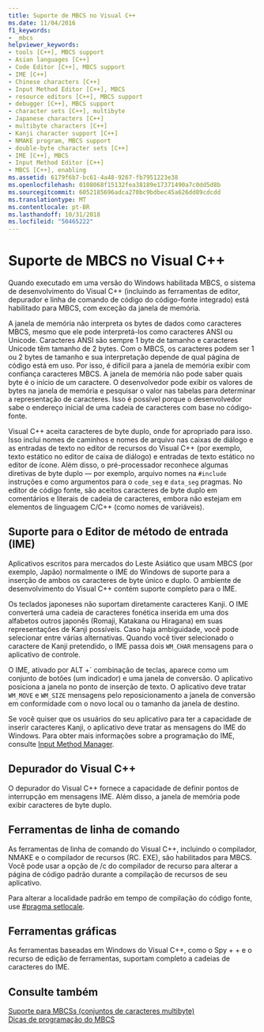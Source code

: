 ```yaml
---
title: Suporte de MBCS no Visual C++
ms.date: 11/04/2016
f1_keywords:
- _mbcs
helpviewer_keywords:
- tools [C++], MBCS support
- Asian languages [C++]
- Code Editor [C++], MBCS support
- IME [C++]
- Chinese characters [C++]
- Input Method Editor [C++], MBCS
- resource editors [C++], MBCS support
- debugger [C++], MBCS support
- character sets [C++], multibyte
- Japanese characters [C++]
- multibyte characters [C++]
- Kanji character support [C++]
- NMAKE program, MBCS support
- double-byte character sets [C++]
- IME [C++], MBCS
- Input Method Editor [C++]
- MBCS [C++], enabling
ms.assetid: 6179f6b7-bc61-4a48-9267-fb7951223e38
ms.openlocfilehash: 0108068f15132fea38189e17371490a7c0dd5d8b
ms.sourcegitcommit: 6052185696adca270bc9bdbec45a626dd89cdcdd
ms.translationtype: MT
ms.contentlocale: pt-BR
ms.lasthandoff: 10/31/2018
ms.locfileid: "50465222"
---
```

# <a name="mbcs-support-in-visual-c"></a>Suporte de MBCS no Visual C++

Quando executado em uma versão do Windows habilitada MBCS, o sistema de desenvolvimento do Visual C++ (incluindo as ferramentas de editor, depurador e linha de comando de código do código-fonte integrado) está habilitado para MBCS, com exceção da janela de memória.

A janela de memória não interpreta os bytes de dados como caracteres MBCS, mesmo que ele pode interpretá-los como caracteres ANSI ou Unicode. Caracteres ANSI são sempre 1 byte de tamanho e caracteres Unicode têm tamanho de 2 bytes. Com o MBCS, os caracteres podem ser 1 ou 2 bytes de tamanho e sua interpretação depende de qual página de código está em uso. Por isso, é difícil para a janela de memória exibir com confiança caracteres MBCS. A janela de memória não pode saber quais byte é o início de um caractere. O desenvolvedor pode exibir os valores de bytes na janela de memória e pesquisar o valor nas tabelas para determinar a representação de caracteres. Isso é possível porque o desenvolvedor sabe o endereço inicial de uma cadeia de caracteres com base no código-fonte.

Visual C++ aceita caracteres de byte duplo, onde for apropriado para isso. Isso inclui nomes de caminhos e nomes de arquivo nas caixas de diálogo e as entradas de texto no editor de recursos do Visual C++ (por exemplo, texto estático no editor de caixa de diálogo) e entradas de texto estático no editor de ícone. Além disso, o pré-processador reconhece algumas diretivas de byte duplo — por exemplo, arquivo nomes na `#include` instruções e como argumentos para o `code_seg` e `data_seg` pragmas. No editor de código fonte, são aceitos caracteres de byte duplo em comentários e literais de cadeia de caracteres, embora não estejam em elementos de linguagem C/C++ (como nomes de variáveis).

##  <a name="_core_support_for_the_input_method_editor_.28.ime.29"></a> Suporte para o Editor de método de entrada (IME)

Aplicativos escritos para mercados do Leste Asiático que usam MBCS (por exemplo, Japão) normalmente o IME do Windows de suporte para a inserção de ambos os caracteres de byte único e duplo. O ambiente de desenvolvimento do Visual C++ contém suporte completo para o IME.

Os teclados japoneses não suportam diretamente caracteres Kanji. O IME converterá uma cadeia de caracteres fonética inserida em uma dos alfabetos outros japonês (Romaji, Katakana ou Hiragana) em suas representações de Kanji possíveis. Caso haja ambiguidade, você pode selecionar entre várias alternativas. Quando você tiver selecionado o caractere de Kanji pretendido, o IME passa dois `WM_CHAR` mensagens para o aplicativo de controle.

O IME, ativado por ALT +\` combinação de teclas, aparece como um conjunto de botões (um indicador) e uma janela de conversão. O aplicativo posiciona a janela no ponto de inserção de texto. O aplicativo deve tratar `WM_MOVE` e `WM_SIZE` mensagens pelo reposicionamento a janela de conversão em conformidade com o novo local ou o tamanho da janela de destino.

Se você quiser que os usuários do seu aplicativo para ter a capacidade de inserir caracteres Kanji, o aplicativo deve tratar as mensagens do IME do Windows. Para obter mais informações sobre a programação do IME, consulte [Input Method Manager](/windows/desktop/intl/input-method-manager).

## <a name="visual-c-debugger"></a>Depurador do Visual C++

O depurador do Visual C++ fornece a capacidade de definir pontos de interrupção em mensagens IME. Além disso, a janela de memória pode exibir caracteres de byte duplo.

## <a name="command-line-tools"></a>Ferramentas de linha de comando

As ferramentas de linha de comando do Visual C++, incluindo o compilador, NMAKE e o compilador de recursos (RC. EXE), são habilitados para MBCS. Você pode usar a opção de /c do compilador de recurso para alterar a página de código padrão durante a compilação de recursos de seu aplicativo.

Para alterar a localidade padrão em tempo de compilação do código fonte, use [#pragma setlocale](../preprocessor/setlocale.md).

## <a name="graphical-tools"></a>Ferramentas gráficas

As ferramentas baseadas em Windows do Visual C++, como o Spy + + e o recurso de edição de ferramentas, suportam completo a cadeias de caracteres do IME.

## <a name="see-also"></a>Consulte também

[Suporte para MBCSs (conjuntos de caracteres multibyte)](../text/support-for-multibyte-character-sets-mbcss.md)<br/>
[Dicas de programação do MBCS](../text/mbcs-programming-tips.md)